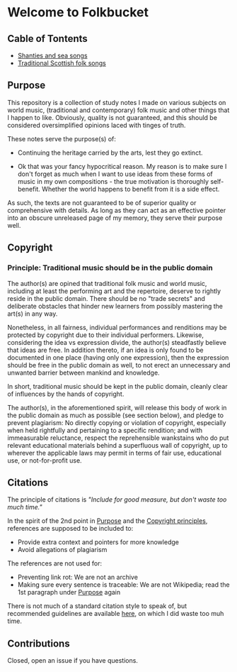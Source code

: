 # Welcome to Folkbucket

## Cable of Tontents

- [Shanties and sea songs](./shanties-and-sea-songs/index.md)
- [Traditional Scottish folk songs](./scottish-ballads/_index.md)

## Purpose

This repository is a collection of study notes I made on various subjects on world music, (traditional and contemporary) folk music and other things that I happen to like. Obviously, quality is not guaranteed, and this should be considered oversimplified opinions laced with tinges of truth.

These notes serve the purpose(s) of:

- Continuing the heritage carried by the arts, lest they go extinct.
  
- Ok that was your fancy hypocritical reason. My reason is to make sure I don't forget as much when I want to use ideas from these forms of music in my own compositions - the true motivation is thoroughly self-benefit. Whether the world happens to benefit from it is a side effect.

As such, the texts are not guaranteed to be of superior quality or comprehensive with details. As long as they can act as an effective pointer into an obscure unreleased page of my memory, they serve their purpose well.

## Copyright

### Principle: Traditional music should be in the public domain

The author(s) are opined that traditional folk music and world music, including at least the performing art and the repertoire, deserve to rightly reside in the public domain. There should be no "trade secrets" and deliberate obstacles that hinder new learners from possibly mastering the art(s) in any way.

Nonetheless, in all fairness, individual performances and renditions may be protected by copyright due to their individual performers. Likewise, considering the idea vs expression divide, the author(s) steadfastly believe that ideas are free. In addition thereto, if an idea is only found to be documented in one place (having only one expression), then the expression should be free in the public domain as well, to not erect an unnecessary and unwanted barrier between mankind and knowledge.

In short, traditional music should be kept in the public domain, cleanly clear of influences by the hands of copyright.

The author(s), in the aforementioned spirit, will release this body of work in the public domain as much as possible (see section below), and pledge to prevent plagiarism: No directly copying or violation of copyright, especially when held rightfully and pertaining to a specific rendition; and with immeasurable reluctance, respect the reprehensible wankstains who do put relevant educational materials behind a superfluous wall of copyright, up to wherever the applicable laws may permit in terms of fair use, educational use, or not-for-profit use.

## Citations

The principle of citations is _"Include for good measure, but don't waste too much time."_

In the spirit of the 2nd point in [Purpose](#purpose) and the [Copyright principles](#principle-traditional-music-should-be-in-the-public-domain), references are supposed to be included to:

- Provide extra context and pointers for more knowledge
- Avoid allegations of plagiarism

The references are not used for:

- Preventing link rot: We are not an archive
- Making sure every sentence is traceable: We are not Wikipedia; read the 1st paragraph under [Purpose](#purpose) again

There is not much of a standard citation style to speak of, but recommended guidelines are available [here](./citations.md), on which I did waste too muh time.

## Contributions
Closed, open an issue if you have questions.
